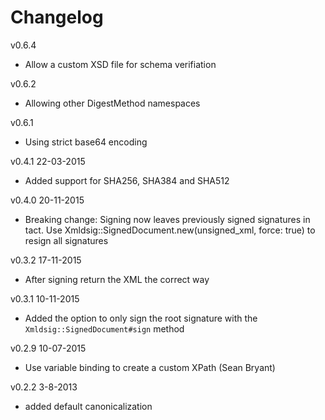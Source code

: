 # Changelog
v0.6.4
- Allow a custom XSD file for schema verifiation

v0.6.2
- Allowing other DigestMethod namespaces

v0.6.1
- Using strict base64 encoding

v0.4.1 22-03-2015
- Added support for SHA256, SHA384 and SHA512 

v0.4.0 20-11-2015
- Breaking change: Signing now leaves previously signed signatures in tact. Use Xmldsig::SignedDocument.new(unsigned_xml, force: true) to resign all signatures

v0.3.2 17-11-2015
- After signing return the XML the correct way

v0.3.1 10-11-2015
- Added the option to only sign the root signature with the `Xmldsig::SignedDocument#sign` method

v0.2.9 10-07-2015
- Use variable binding to create a custom XPath (Sean Bryant)

v0.2.2 3-8-2013
- added default canonicalization
